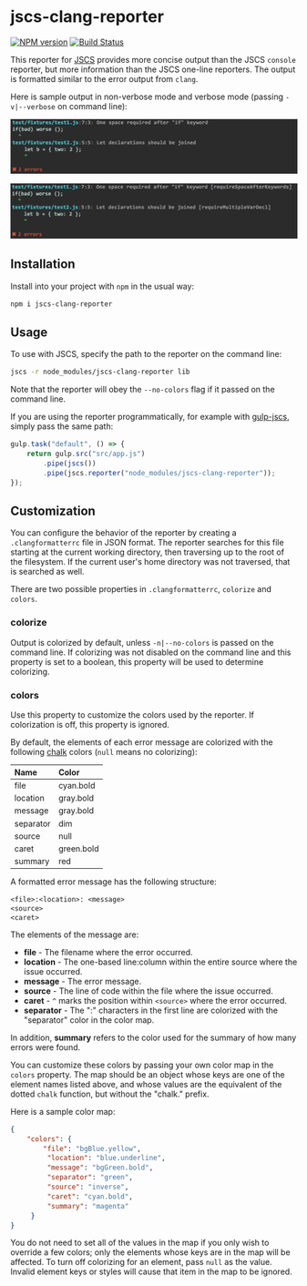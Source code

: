 jscs-clang-reporter
===================

[![NPM version][npm-image]][npm-url] [![Build Status][travis-image]][travis-url]

This reporter for [JSCS](http://jscs.info) provides more concise output than the JSCS `console` reporter, but more information than the JSCS one-line reporters. The output is formatted similar to the error output from `clang`.

Here is sample output in non-verbose mode and verbose mode (passing `-v|--verbose` on command line):

![ ](docs/report.png)

![ ](docs/report-verbose.png)



## Installation

Install into your project with `npm` in the usual way:

```sh
npm i jscs-clang-reporter
```



## Usage

To use with JSCS, specify the path to the reporter on the command line:

```sh
jscs -r node_modules/jscs-clang-reporter lib
```

Note that the reporter will obey the `--no-colors` flag if it passed on the command line.

If you are using the reporter programmatically, for example with [gulp-jscs](https://www.npmjs.com/package/gulp-jscs), simply pass the same path:

```js
gulp.task("default", () => {
    return gulp.src("src/app.js")
        .pipe(jscs())
        .pipe(jscs.reporter("node_modules/jscs-clang-reporter"));
});
```



## Customization

You can configure the behavior of the reporter by creating a `.clangformatterrc` file in JSON format. The reporter searches for this file starting at the current working directory, then traversing up to the root of the filesystem. If the current user's home directory was not traversed, that is searched as well.

There are two possible properties in `.clangformatterrc`, `colorize` and `colors`.


### colorize

Output is colorized by default, unless `-n|--no-colors` is passed on the command line. If colorizing was not disabled on the command line and this property is set to a boolean, this property will be used to determine colorizing.


### colors

Use this property to customize the colors used by the reporter. If colorization is off, this property is ignored.

By default, the elements of each error message are colorized with the following [chalk](https://github.com/chalk/chalk) colors (`null` means no colorizing):

Name      | Color
:-------  | :-----
file      | cyan.bold
location  | gray.bold
message   | gray.bold
separator | dim
source    | null
caret     | green.bold
summary   | red

A formatted error message has the following structure:

```
<file>:<location>: <message>
<source>
<caret>
```

The elements of the message are:

- **file** - The filename where the error occurred.
- **location** - The one-based line:column within the entire source where the issue occurred.
- **message** - The error message.
- **source** - The line of code within the file where the issue occurred.
- **caret** - `^` marks the position within `<source>` where the error occurred.
- **separator** - The ":" characters in the first line are colorized with the "separator" color in the color map.

In addition, **summary** refers to the color used for the summary of how many errors were found.

You can customize these colors by passing your own color map in the `colors` property. The map should be an object whose keys are one of the element names listed above, and whose values are the equivalent of the dotted `chalk` function, but without the "chalk." prefix.

Here is a sample color map:

```json
{
    "colors": {
        "file": "bgBlue.yellow",
	     "location": "blue.underline",
	     "message": "bgGreen.bold",
	     "separator": "green",
	     "source": "inverse",
	     "caret": "cyan.bold",
	     "summary": "magenta"
	 }
}
```

You do not need to set all of the values in the map if you only wish to override a few colors; only the elements whose keys are in the map will be affected. To turn off colorizing for an element, pass `null` as the value. Invalid element keys or styles will cause that item in the map to be ignored.

[npm-url]: https://npmjs.org/package/jscs-clang-reporter
[npm-image]: http://img.shields.io/npm/v/jscs-clang-reporter.svg?style=flat

[travis-url]: https://travis-ci.org/cappuccino/jscs-clang-reporter
[travis-image]: https://travis-ci.org/cappuccino/jscs-clang-reporter.svg?branch=master
